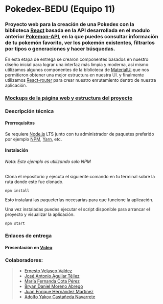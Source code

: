 # Pokedex-BEDU (Equipo 11)
### Proyecto web para la creación de una Pokedex con la biblioteca [React](https://es.reactjs.org/) basada en la API desarrollada en el modulo anterior [Pokemon-API](https://github.com/AbregoDev/pokemon-API), en la que puedes consultar información de tu pokemón favorito, ver los pokemón existentes, filtrarlos por tipos o generaciones y hacer búsquedas.


En esta etapa de entrega se crearon componentes basados en nuestro diseño inicial para lograr una interfaz más limpia y moderna, así mismo utilizamos algunos componentes de la biblioteca de [MaterialUI](https://mui.com/) que nos permitieron obtener una mejor estructura en nuestra UI.
y finalmente utilizamos [React-router](https://reactrouter.com/) para crear nuestro enrutamiento dentro de nuestra aplicación. 


### [Mockups de la página web y estructura del proyecto](https://www.canva.com/design/DAEs2SHxiHU/mluAQ8A2jjx731OP-WmTgg/watch?utm_content=DAEs2SHxiHU&utm_campaign=designshare&utm_medium=link&utm_source=sharebutton)

### Descripción técnica 
#### Prerrequisitos

Se requiere [Node.js](https://nodejs.org/) LTS junto con tu administrador de paquetes preferido por ejemplo [NPM](https://npmjs.org/), [Yarn](https://yarnpkg.com/), etc.
#### Instalación
###### Nota: Este ejemplo es utilizando solo NPM

Clona el repositorio y ejecuta el siguiente comando en tu terminal sobre la ruta donde este fue clonado.

    npm install

    
Esto instalará las paqueterías necesarias para que funcione la aplicación.


Una vez instaladas puedes ejecutar el script disponible para arrancar el proyecto y visualizar la aplicación.

    npm start

### Enlaces de entrega
#### Presentación en [Vídeo](https://drive.google.com/file/d/1qafnCiOGt3W39KmR7vvoZVfPnFjtIfVS/view) 

### Colaboradores:
> - [Ernesto Velasco Valdez](https://github.com/Ernestve)
> - [José Antonio Aguilar Téllez](https://github.com/pepetellez)
> - [María Fernanda Cota Pérez](https://github.com/mafer13cp)
> - [Bryan Daniel Moreno Abrego](https://github.com/AbregoDev)
> - [Juan Enrique Hernández Martínez](https://github.com/EnriqueHM)
> - [Adolfo Yakov Castañeda Navarrete](https://github.com/devkov36)
